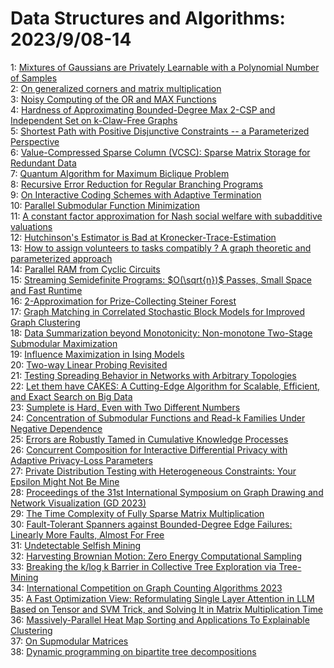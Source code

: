 # Data Structures and Algorithms: 2023/9/08-14  
1: [Mixtures of Gaussians are Privately Learnable with a Polynomial Number  of Samples](https://doi.org/10.48550/arXiv.2309.03847)  
2: [On generalized corners and matrix multiplication](https://doi.org/10.48550/arXiv.2309.03878)  
3: [Noisy Computing of the $\mathsf{OR}$ and $\mathsf{MAX}$ Functions](https://doi.org/10.48550/arXiv.2309.03986)  
4: [Hardness of Approximating Bounded-Degree Max 2-CSP and Independent Set  on k-Claw-Free Graphs](https://doi.org/10.48550/arXiv.2309.04099)  
5: [Shortest Path with Positive Disjunctive Constraints -- a Parameterized  Perspective](https://doi.org/10.48550/arXiv.2309.04346)  
6: [Value-Compressed Sparse Column (VCSC): Sparse Matrix Storage for Redundant Data](https://doi.org/10.48550/arXiv.2309.04355)  
7: [Quantum Algorithm for Maximum Biclique Problem](https://doi.org/10.48550/arXiv.2309.04503)  
8: [Recursive Error Reduction for Regular Branching Programs](https://doi.org/10.48550/arXiv.2309.04551)  
9: [On Interactive Coding Schemes with Adaptive Termination](https://doi.org/10.48550/arXiv.2309.04586)  
10: [Parallel Submodular Function Minimization](https://doi.org/10.48550/arXiv.2309.04643)  
11: [A constant factor approximation for Nash social welfare with subadditive  valuations](https://doi.org/10.48550/arXiv.2309.04656)  
12: [Hutchinson's Estimator is Bad at Kronecker-Trace-Estimation](https://doi.org/10.48550/arXiv.2309.04952)  
13: [How to assign volunteers to tasks compatibly ? A graph theoretic and  parameterized approach](https://doi.org/10.48550/arXiv.2309.04995)  
14: [Parallel RAM from Cyclic Circuits](https://doi.org/10.48550/arXiv.2309.05133)  
15: [Streaming Semidefinite Programs: $O(\sqrt{n})$ Passes, Small Space and  Fast Runtime](https://doi.org/10.48550/arXiv.2309.05135)  
16: [2-Approximation for Prize-Collecting Steiner Forest](https://doi.org/10.48550/arXiv.2309.05172)  
17: [Graph Matching in Correlated Stochastic Block Models for Improved Graph  Clustering](https://doi.org/10.48550/arXiv.2309.05182)  
18: [Data Summarization beyond Monotonicity: Non-monotone Two-Stage  Submodular Maximization](https://doi.org/10.48550/arXiv.2309.05183)  
19: [Influence Maximization in Ising Models](https://doi.org/10.48550/arXiv.2309.05206)  
20: [Two-way Linear Probing Revisited](https://doi.org/10.48550/arXiv.2309.05308)  
21: [Testing Spreading Behavior in Networks with Arbitrary Topologies](https://doi.org/10.48550/arXiv.2309.05442)  
22: [Let them have CAKES: A Cutting-Edge Algorithm for Scalable, Efficient,  and Exact Search on Big Data](https://doi.org/10.48550/arXiv.2309.05491)  
23: [Sumplete is Hard, Even with Two Different Numbers](https://doi.org/10.48550/arXiv.2309.07161)  
24: [Concentration of Submodular Functions and Read-k Families Under Negative  Dependence](https://doi.org/10.48550/arXiv.2309.05554)  
25: [Errors are Robustly Tamed in Cumulative Knowledge Processes](https://doi.org/10.48550/arXiv.2309.05638)  
26: [Concurrent Composition for Interactive Differential Privacy with Adaptive Privacy-Loss Parameters](https://doi.org/10.48550/arXiv.2309.05901)  
27: [Private Distribution Testing with Heterogeneous Constraints: Your  Epsilon Might Not Be Mine](https://doi.org/10.48550/arXiv.2309.06068)  
28: [Proceedings of the 31st International Symposium on Graph Drawing and  Network Visualization (GD 2023)](https://doi.org/10.48550/arXiv.2309.07166)  
29: [The Time Complexity of Fully Sparse Matrix Multiplication](https://doi.org/10.48550/arXiv.2309.06317)  
30: [Fault-Tolerant Spanners against Bounded-Degree Edge Failures: Linearly  More Faults, Almost For Free](https://doi.org/10.48550/arXiv.2309.06696)  
31: [Undetectable Selfish Mining](https://doi.org/10.48550/arXiv.2309.06847)  
32: [Harvesting Brownian Motion: Zero Energy Computational Sampling](https://doi.org/10.48550/arXiv.2309.06957)  
33: [Breaking the k/log k Barrier in Collective Tree Exploration via  Tree-Mining](https://doi.org/10.48550/arXiv.2309.07011)  
34: [International Competition on Graph Counting Algorithms 2023](https://doi.org/10.48550/arXiv.2309.07381)  
35: [A Fast Optimization View: Reformulating Single Layer Attention in LLM  Based on Tensor and SVM Trick, and Solving It in Matrix Multiplication Time](https://doi.org/10.48550/arXiv.2309.07418)  
36: [Massively-Parallel Heat Map Sorting and Applications To Explainable  Clustering](https://doi.org/10.48550/arXiv.2309.07486)  
37: [On Supmodular Matrices](https://doi.org/10.48550/arXiv.2309.07700)  
38: [Dynamic programming on bipartite tree decompositions](https://doi.org/10.48550/arXiv.2309.07754)  